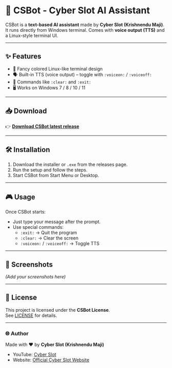# 🤖 CSBot - Cyber Slot AI Assistant

CSBot is a **text-based AI assistant** made by **Cyber Slot (Krishnendu Maji)**.  
It runs directly from Windows terminal. Comes with **voice output (TTS)** 
and a Linux-style terminal UI.  

---

## ✨ Features
- 🎨 Fancy colored Linux-like terminal design  
- 🗣️ Built-in TTS (voice output) – toggle with `:voiceon:` / `:voiceoff:`  
- 🧹 Commands like `:clear:` and `:exit:`  
- 🖥️ Works on Windows 7 / 8 / 10 / 11  

---

## 📥 Download
👉 [**Download CSBot latest release**](https://github.com/ytcyberslotp90/CSBot/releases)

---

## 🛠️ Installation
1. Download the installer or `.exe` from the releases page.  
2. Run the setup and follow the steps.  
3. Start CSBot from Start Menu or Desktop.  

---

## 🎮 Usage
Once CSBot starts:  
- Just type your message after the prompt.  
- Use special commands:  
  - `:exit:` → Quit the program  
  - `:clear:` → Clear the screen  
  - `:voiceon:` / `:voiceoff:` → Toggle TTS  

---

## 📸 Screenshots
*(Add your screenshots here)*

---

## 📜 License
This project is licensed under the **CSBot License**.  
See [LICENSE](./license.txt) for details.  

---

### 🌐 Author
Made with ❤️ by **Cyber Slot (Krishnendu Maji)**  
- YouTube: [Cyber Slot](https://www.youtube.com/@cyberslot-p90)  
- Website: [Official Cyber Slot Website](https://ytcyberslotp90.github.io/Cyber-Slot-Official-Website/)  
